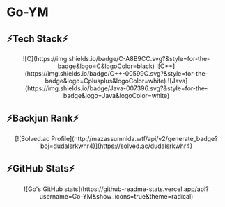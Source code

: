 # Go-YM



## ⚡Tech Stack⚡
<div align = "center">
![C](https://img.shields.io/badge/C-A8B9CC.svg?&style=for-the-badge&logo=C&logoColor=black)
![C++](https://img.shields.io/badge/C++-00599C.svg?&style=for-the-badge&logo=Cplusplus&logoColor=white)
![Java](https://img.shields.io/badge/Java-007396.svg?&style=for-the-badge&logo=Java&logoColor=white)
</div>



## ⚡Backjun Rank⚡
<div align = "center">
[![Solved.ac Profile](http://mazassumnida.wtf/api/v2/generate_badge?boj=dudalsrkwhr4)](https://solved.ac/dudalsrkwhr4)
</div>



## ⚡GitHub Stats⚡
<div align = "center">
![Go's GitHub stats](https://github-readme-stats.vercel.app/api?username=Go-YM&show_icons=true&theme=radical)
</div>

